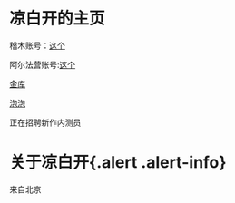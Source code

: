 
# 凉白开的主页
稽木账号：[这个](https://gitblock.cn/Users/1229658)

阿尔法营账号:[这个](https://aerfaying.com/Users/1229658)

[金库](https://gitblock.cn/Studios/67751)

[泡泡](https://im.popoim.com/im/web)

正在招聘新作内测员
# 关于凉白开{.alert .alert-info} 
来自北京
